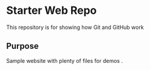 # Starter Web Repo

This repository is for showing how Git and GitHub work

## Purpose

Sample website with plenty of files for demos .

